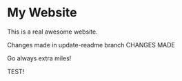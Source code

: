 # My Website

This is a real awesome website. 


Changes made in update-readme branch CHANGES MADE


Go always extra miles!

TEST!
